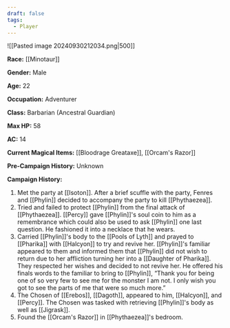 ```yaml
---
draft: false
tags:
  - Player
---
```

![[Pasted image 20240930212034.png|500]]

**Race:** [[Minotaur]]

**Gender:** Male

**Age:** 22

**Occupation:** Adventurer

**Class:** Barbarian (Ancestral Guardian)

**Max HP:** 58

**AC:** 14

**Current Magical Items:** [[Bloodrage Greataxe]], [[Orcam's Razor]]

**Pre-Campaign History:** Unknown

**Campaign History:** 

1. Met the party at [[Isoton]]. After a brief scuffle with the party, Fenres and [[Phylin]] decided to accompany the party to kill [[Phythaezea]]. 
2. Tried and failed to protect [[Phylin]] from the final attack of [[Phythaezea]]. [[Percy]] gave [[Phylin]]'s soul coin to him as a remembrance which could also be used to ask [[Phylin]] one last question. He fashioned it into a necklace that he wears. 
3. Carried [[Phylin]]'s body to the [[Pools of Lyth]] and prayed to [[Pharika]] with [[Halcyon]] to try and revive her. [[Phylin]]'s familiar appeared to them and informed them that [[Phylin]] did not wish to return due to her affliction turning her into a [[Daughter of Pharika]]. They respected her wishes and decided to not revive her. He offered his finals words to the familiar to bring to [[Phylin]], “Thank you for being one of so very few to see me for the monster I am not. I only wish you got to see the parts of me that were so much more.” 
4. The Chosen of [[Erebos]], [[Dagoth]], appeared to him, [[Halcyon]], and [[Percy]]. The Chosen was tasked with retrieving [[Phylin]]'s body as well as [[Jigrask]]. 
5. Found the [[Orcam's Razor]] in [[Phythaezea]]'s bedroom. 